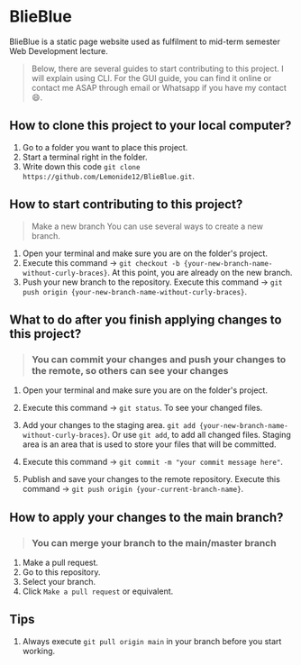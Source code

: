 # BlieBlue

BlieBlue is a static page website used as fulfilment to mid-term semester Web Development lecture.  

> Below, there are several guides to start contributing to this project. I will explain using CLI. For the GUI guide, you can find it online or contact me ASAP through email or Whatsapp if you have my contact 😄.  

## How to clone this project to your local computer?

1. Go to a folder you want to place this project.
2. Start a terminal right in the folder.
3. Write down this code `git clone https://github.com/Lemonide12/BlieBlue.git`.  

## How to start contributing to this project?

> Make a new branch
> You can use several ways to create a new branch.

1. Open your terminal and make sure you are on the folder's project.  
2. Execute this command -> `git checkout -b {your-new-branch-name-without-curly-braces}`. At this point, you are already on the new branch.
3. Push your new branch to the repository. Execute this command ->  `git push origin {your-new-branch-name-without-curly-braces}`.  

## What to do after you finish applying changes to this project?

> ### You can commit your changes and push your changes to the remote, so others can see your changes

1. Open your terminal and make sure you are on the folder's project.
2. Execute this command -> `git status`. To see your changed files.
3. Add your changes to the staging area. `git add {your-new-branch-name-without-curly-braces}`. Or use `git add`, to add all changed files. Staging area is an area that is used to store your files that will be committed.

4. Execute this command ->  `git commit -m "your commit message here"`.
5. Publish and save your changes to the remote repository. Execute this command ->  `git push origin {your-current-branch-name}`.  

## How to apply your changes to the main branch?

> ### You can merge your branch to the main/master branch

1. Make a pull request.
2. Go to this repository.
3. Select your branch.
4. Click `Make a pull request` or equivalent.


## Tips
1. Always execute `git pull origin main` in your branch before you start working.
